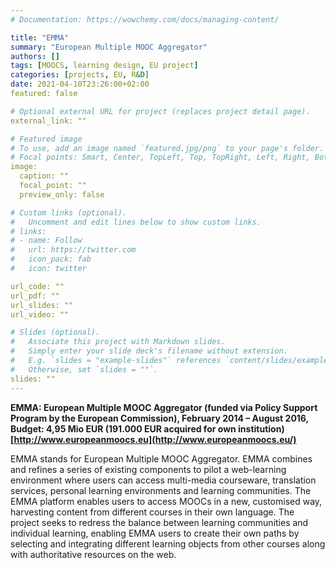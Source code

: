 ```yaml
---
# Documentation: https://wowchemy.com/docs/managing-content/

title: "EMMA"
summary: "European Multiple MOOC Aggregator"
authors: []
tags: [MOOCS, learning design, EU project]
categories: [projects, EU, R&D]
date: 2021-04-10T23:26:00+02:00
featured: false

# Optional external URL for project (replaces project detail page).
external_link: ""

# Featured image
# To use, add an image named `featured.jpg/png` to your page's folder.
# Focal points: Smart, Center, TopLeft, Top, TopRight, Left, Right, BottomLeft, Bottom, BottomRight.
image:
  caption: ""
  focal_point: ""
  preview_only: false

# Custom links (optional).
#   Uncomment and edit lines below to show custom links.
# links:
# - name: Follow
#   url: https://twitter.com
#   icon_pack: fab
#   icon: twitter

url_code: ""
url_pdf: ""
url_slides: ""
url_video: ""

# Slides (optional).
#   Associate this project with Markdown slides.
#   Simply enter your slide deck's filename without extension.
#   E.g. `slides = "example-slides"` references `content/slides/example-slides.md`.
#   Otherwise, set `slides = ""`.
slides: ""
---
```


**EMMA: European Multiple MOOC Aggregator (funded via Policy Support Program by the European Commission), February 2014 – August 2016, Budget: 4,95 Mio EUR (191.000 EUR acquired for own institution) [http://www.europeanmoocs.eu](http://www.europeanmoocs.eu/)**

EMMA stands for European Multiple MOOC Aggregator. EMMA combines and refines a series of existing components to pilot a web-learning environment where users can access multi-media courseware, translation services, personal learning environments and learning communities. The EMMA platform enables users to access MOOCs in a new, customised way, harvesting content from different courses in their own language. The project seeks to redress the balance between learning communities and individual learning, enabling EMMA users to create their own paths by selecting and integrating different learning objects from other courses along with authoritative resources on the web.